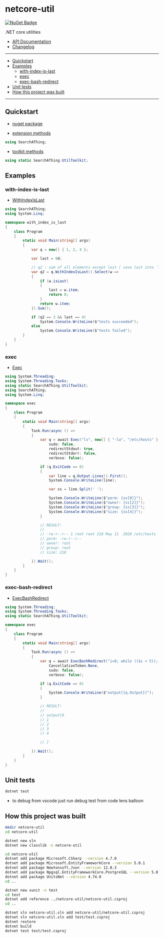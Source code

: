 # netcore-util

[![NuGet Badge](https://buildstats.info/nuget/netcore-util)](https://www.nuget.org/packages/netcore-util/)

.NET core utilities

- [API Documentation](https://devel0.github.io/netcore-util/api/SearchAThing.UtilExt.html)
- [Changelog](https://github.com/devel0/netcore-util/commits/master)

<hr/>

<!-- TOC -->
* [Quickstart](#quickstart)
* [Examples](#examples)
  + [with-index-is-last](#with-index-is-last)
  + [exec](#exec)
  + [exec-bash-redirect](#exec-bash-redirect)
* [Unit tests](#unit-tests)
* [How this project was built](#how-this-project-was-built)
<!-- TOCEND -->

<hr/>

## Quickstart

- [nuget package](https://www.nuget.org/packages/netcore-util/)

- [extension methods](https://devel0.github.io/netcore-util/api/SearchAThing.UtilExt.html)

```csharp
using SearchAThing;
```

- [toolkit methods](https://devel0.github.io/netcore-util/api/SearchAThing.UtilToolkit.html)

```csharp
using static SearchAThing.UtilToolkit;
```

## Examples

### with-index-is-last

- [WithIndexIsLast](https://devel0.github.io/netcore-util/api/SearchAThing.UtilExt.html#SearchAThing_UtilExt_WithIndexIsLast__1_IEnumerable___0__)

```csharp
using SearchAThing;
using System.Linq;

namespace with_index_is_last
{
    class Program
    {
        static void Main(string[] args)
        {
            var q = new[] { 1, 2, 4 };

            var last = 0d;

            // q2 : sum of all elements except last ( save last into `last` var )
            var q2 = q.WithIndexIsLast().Select(w =>
            {
                if (w.isLast)
                {
                    last = w.item;
                    return 0;
                }
                return w.item;
            }).Sum();

            if (q2 == 3 && last == 4)
                System.Console.WriteLine($"tests succeeded");
            else
                System.Console.WriteLine($"tests failed");
        }
    }
}
```

### exec

- [Exec](https://devel0.github.io/netcore-util/api/SearchAThing.UtilToolkit.html#SearchAThing_UtilToolkit_Exec_System_String_IEnumerable_System_String__CancellationToken_System_Boolean_System_Boolean_System_Boolean_System_Boolean_)

```csharp
using System.Threading;
using System.Threading.Tasks;
using static SearchAThing.UtilToolkit;
using SearchAThing;
using System.Linq;

namespace exec
{
    class Program
    {
        static void Main(string[] args)
        {
            Task.Run(async () =>
            {
                var q = await Exec("ls", new[] { "-la", "/etc/hosts" }, CancellationToken.None,
                    sudo: false,
                    redirectStdout: true,
                    redirectStderr: false,
                    verbose: false);

                if (q.ExitCode == 0)
                {
                    var line = q.Output.Lines().First();
                    System.Console.WriteLine(line);

                    var ss = line.Split(' ');

                    System.Console.WriteLine($"perm: {ss[0]}");
                    System.Console.WriteLine($"owner: {ss[2]}");
                    System.Console.WriteLine($"group: {ss[3]}");
                    System.Console.WriteLine($"size: {ss[4]}");
                }

                // RESULT:
                //
                // -rw-r--r-- 1 root root 218 May 11  2020 /etc/hosts
                // perm: -rw-r--r--
                // owner: root
                // group: root
                // size: 218

            }).Wait();
        }
    }
}
```

### exec-bash-redirect

- [ExecBashRedirect](https://devel0.github.io/netcore-util/api/SearchAThing.UtilToolkit.html#SearchAThing_UtilToolkit_ExecBashRedirect_System_String_CancellationToken_System_Boolean_System_Boolean_)

```csharp
using System.Threading;
using System.Threading.Tasks;
using static SearchAThing.UtilToolkit;

namespace exec
{
    class Program
    {
        static void Main(string[] args)
        {
            Task.Run(async () =>
            {
                var q = await ExecBashRedirect("i=0; while (($i < 5)); do echo $i; let i=$i+1; done",
                    CancellationToken.None,
                    sudo: false,                    
                    verbose: false);

                if (q.ExitCode == 0)
                {
                    System.Console.WriteLine($"output[{q.Output}]");                    
                }

                // RESULT:
                //
                // output[0
                // 1
                // 2
                // 3
                // 4

                // ]
                
            }).Wait();
        }
    }
}
```

## Unit tests

```sh
dotnet test
```

- to debug from vscode just run debug test from code lens balloon

## How this project was built

```sh
mkdir netcore-util
cd netcore-util

dotnet new sln
dotnet new classlib -n netcore-util

cd netcore-util
dotnet add package Microsoft.CSharp --version 4.7.0
dotnet add package Microsoft.EntityFrameworkCore --version 5.0.1
dotnet add package Newtonsoft.Json --version 12.0.3
dotnet add package Npgsql.EntityFrameworkCore.PostgreSQL --version 5.0.0
dotnet add package UnitsNet --version 4.74.0
cd ..

dotnet new xunit -n test
cd test
dotnet add reference ../netcore-util/netcore-util.csproj
cd ..

dotnet sln netcore-util.sln add netcore-util/netcore-util.csproj
dotnet sln netcore-util.sln add test/test.csproj
dotnet restore
dotnet build
dotnet test test/test.csproj
```
